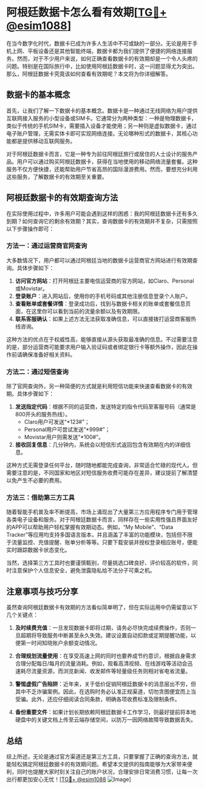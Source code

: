 # 阿根廷数据卡怎么看有效期[[TG💪+ @esim1088](https://t.me/s/esim1088)]

在当今数字化时代，数据卡已成为许多人生活中不可或缺的一部分。无论是用于手机上网、平板设备还是其他智能终端，数据卡都为我们提供了便捷的网络连接服务。然而，对于不少用户来说，如何正确查看数据卡的有效期却是一个令人头疼的问题。特别是在国际旅行中，比如使用阿根廷数据卡时，这一问题显得尤为突出。那么，阿根廷数据卡究竟该如何查看有效期呢？本文将为你详细解答。

## 数据卡的基本概念

首先，让我们了解一下数据卡的基本概念。数据卡是一种通过无线网络为用户提供互联网接入服务的小型设备或SIM卡。它通常分为两种类型：一种是物理数据卡，类似于传统的手机SIM卡，需要插入设备才能使用；另一种则是虚拟数据卡，通过电子账户管理，无需实体卡即可实现网络连接。无论哪种形式的数据卡，其核心功能都是提供移动互联网服务。

对于阿根廷数据卡而言，它是一种专为前往阿根廷旅行或居住的人士设计的服务产品。用户可以通过购买阿根廷数据卡，获得在当地使用的移动网络流量套餐。这种服务不仅方便快捷，还能帮助用户节省高昂的国际漫游费用。然而，要想充分利用这些服务，了解数据卡的有效期至关重要。

## 阿根廷数据卡的有效期查询方法

在实际使用过程中，许多用户可能会遇到这样的困惑：我的阿根廷数据卡还有多久到期？如何查询它的剩余有效期？其实，查询数据卡的有效期并不复杂，只需按照以下步骤操作即可：

### 方法一：通过运营商官网查询

大多数情况下，用户都可以通过阿根廷当地的数据卡运营商官方网站进行有效期查询。具体步骤如下：

1. **访问官方网站**：打开阿根廷主要电信运营商的官方网站，如Claro、Personal或Movistar。
2. **登录账户**：进入网站后，使用你的手机号码或其他注册信息登录个人账户。
3. **查看账单或套餐详情**：登录成功后，找到与数据卡相关的账单或套餐信息页面，在这里你可以看到当前的流量余额以及有效期限。
4. **联系客服确认**：如果上述方法无法获取准确信息，可以直接拨打运营商客服热线咨询。

这种方法的优点在于权威性高，能够直接从源头获取最准确的信息。不过需要注意的是，部分运营商可能要求用户输入验证码或者绑定银行卡等额外操作，因此在操作前请确保准备好相关资料。

### 方法二：通过短信查询

除了官网查询外，另一种简便的方式就是利用短信功能来快速查看数据卡的有效期。具体步骤如下：

1. **发送指定代码**：根据不同的运营商，发送特定的指令代码至客服号码（通常是800开头的服务热线）。
   - Claro用户可发送“*123#”；
   - Personal用户可尝试发送“*999#”；
   - Movistar用户则需发送“*100#”。
2. **接收回复信息**：几分钟内，系统会以短信形式返回包含有效期在内的详细信息。

这种方式无需登录任何平台，随时随地都能完成查询，非常适合忙碌的现代人。但需要注意的是，不同国家和地区对短信服务收费可能存在差异，建议提前了解清楚以免产生不必要的费用。

### 方法三：借助第三方工具

随着智能手机普及率不断提高，市场上涌现出了大量第三方应用程序专门用于管理各类电子设备和服务。对于阿根廷数据卡而言，同样存在一些实用性强且界面友好的APP可以帮助用户轻松掌握有效期动态。例如，“My Mobile”、“Data Tracker”等应用均支持多国语言版本，并且涵盖了丰富的功能模块，包括但不限于流量监控、充值提醒、账单分析等等。只要下载安装并授权登录相应账号，便能实时跟踪数据卡状态变化。

当然，选择第三方工具时也要谨慎甄别，尽量挑选口碑良好、评价较高的软件，同时注意保护个人信息安全，避免泄露隐私给不法分子可乘之机。

## 注意事项与技巧分享

虽然查询阿根廷数据卡有效期的方法看似简单明了，但在实际运用中仍需留意以下几个关键点：

1. **及时续费充值**：一旦发现数据卡即将过期，请务必尽快完成续费操作，否则一旦超期将导致服务中断甚至永久失效。建议设置自动扣款或定期提醒功能，以便第一时间知晓账户余额变动情况。
   
2. **合理规划流量使用**：在享受高速上网的同时也要养成节约意识，根据自身需求合理分配每日/每月的流量消耗。例如，观看高清视频、在线游戏等活动会迅速耗尽流量资源，而浏览新闻、收发邮件等轻量级任务则相对省电省流量。

3. **警惕虚假广告陷阱**：近年来，关于低价促销阿根廷数据卡的消息层出不穷，但其中不乏诈骗案例。因此，在选购时务必认准正规渠道，切勿贪图便宜而上当受骗。此外，还应仔细阅读合同条款，明确各项收费标准及限制条件。

4. **备份重要文件**：如果计划长期依赖阿根廷数据卡工作学习，则最好提前将本地硬盘中的关键文档上传至云端存储空间，以防万一因网络故障导致数据丢失。

## 总结

综上所述，无论是通过官方渠道还是第三方工具，只要掌握了正确的查询方法，就能轻松搞定阿根廷数据卡的有效期问题。希望本文提供的指南能够为大家带来便利，同时也提醒大家时刻关注自己的账户状况，合理安排日常消费习惯，让每一次出行都更加安心无忧！[[TG💪+ @esim1088](https://t.me/s/esim1088) ![Image](https://i.postimg.cc/4NQfJmqS/Snipaste-2025-05-13-00-14-12.png)]